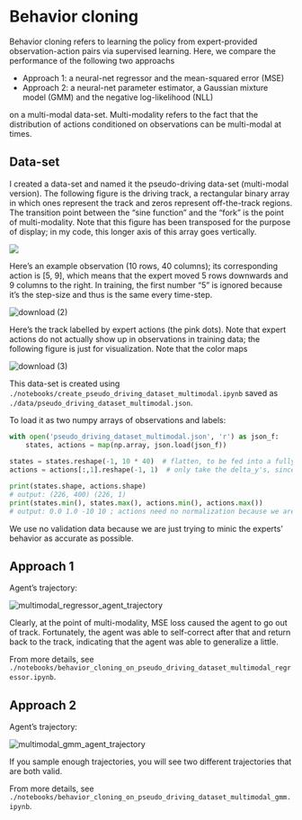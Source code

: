 # Behavior cloning

Behavior cloning refers to learning the policy from expert-provided observation-action pairs via supervised learning. Here, we compare the performance of the following two approachs

- Approach 1: a neural-net regressor and the mean-squared error (MSE)
- Approach 2: a neural-net parameter estimator, a Gaussian mixture model (GMM) and the negative log-likelihood (NLL)

on a multi-modal data-set. Multi-modality refers to the fact that the distribution of actions conditioned on observations can be multi-modal at times. 

## Data-set

I created a data-set and named it the pseudo-driving data-set (multi-modal version). The following figure is the driving track, a rectangular binary array in which ones represent the track and zeros represent off-the-track regions. The transition point between the “sine function” and the “fork” is the point of multi-modality. Note that this figure has been transposed for the purpose of display; in my code, this longer axis of this array goes vertically. 

<img src="https://i.loli.net/2020/07/07/mSF1bNKDcnV79Xy.png">

Here’s an example observation (10 rows, 40 columns); its corresponding action is [5, 9], which means that the expert moved 5 rows downwards and 9 columns to the right. In training, the first number “5” is ignored because it’s the step-size and thus is the same every time-step.

![download (2)](https://i.loli.net/2020/07/07/vlOM6A7fBc2FCoQ.png)

Here’s the track labelled by expert actions (the pink dots). Note that expert actions do not actually show up in observations in training data; the following figure is just for visualization. Note that the color maps

![download (3)](https://i.loli.net/2020/07/08/9mvAUwIK1k8PDBM.png)

This data-set is created using `./notebooks/create_pseudo_driving_dataset_multimodal.ipynb` saved as `./data/pseudo_driving_dataset_multimodal.json`.

To load it as two numpy arrays of observations and labels:

```python
with open('pseudo_driving_dataset_multimodal.json', 'r') as json_f:
    states, actions = map(np.array, json.load(json_f))
    
states = states.reshape(-1, 10 * 40)  # flatten, to be fed into a fully-connected network as 1-d vectors
actions = actions[:,1].reshape(-1, 1)  # only take the delta_y's, since delta_x's are fixed 

print(states.shape, actions.shape)
# output: (226, 400) (226, 1)
print(states.min(), states.max(), actions.min(), actions.max())
# output: 0.0 1.0 -10 10 ; actions need no normalization because we are doing regression here
```

We use no validation data because we are just trying to minic the experts’ behavior as accurate as possible. 

## Approach 1

Agent’s trajectory:

![multimodal_regressor_agent_trajectory](https://i.loli.net/2020/07/08/ofKdHwpGgy1DuT9.png)

Clearly, at the point of multi-modality, MSE loss caused the agent to go out of track. Fortunately, the agent was able to self-correct after that and return back to the track, indicating that the agent was able to generalize a little.

From more details, see `./notebooks/behavior_cloning_on_pseudo_driving_dataset_multimodal_regressor.ipynb`.

## Approach 2

Agent’s trajectory:

![multimodal_gmm_agent_trajectory](https://i.loli.net/2020/07/08/oVFpGfxN8smnlw1.png)

If you sample enough trajectories, you will see two different trajectories that are both valid.

From more details, see ``./notebooks/behavior_cloning_on_pseudo_driving_dataset_multimodal_gmm.ipynb``. 